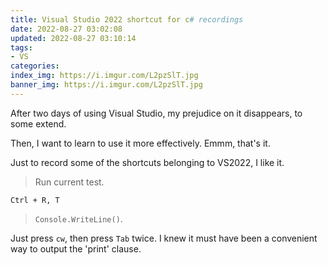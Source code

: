 ```yaml
---
title: Visual Studio 2022 shortcut for c# recordings
date: 2022-08-27 03:02:08
updated: 2022-08-27 03:10:14
tags:
- VS
categories:
index_img: https://i.imgur.com/L2pzSlT.jpg
banner_img: https://i.imgur.com/L2pzSlT.jpg
---
```


After two days of using Visual Studio, my prejudice on it disappears, to some extend.

Then, I want to learn to use it more effectively. Emmm, that's it.

Just to record some of the shortcuts belonging to VS2022, I like it.

> Run current test.

```
Ctrl + R, T
```

> `Console.WriteLine()`.

Just press `cw`, then press `Tab` twice. I knew it must have been a convenient way to output the 'print' clause.

